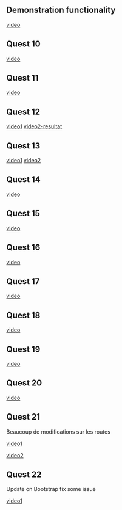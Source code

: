 ## Demonstration functionality
[video](https://streamable.com/u89ed1)

## Quest 10
[video](https://streamable.com/4ic0tw)

## Quest 11
[video](https://streamable.com/z337ds)

## Quest 12
[video1](https://streamable.com/t3fd6k)
[video2-resultat](https://streamable.com/kvf7sv)

## Quest 13
[video1](https://streamable.com/fp2nfn)
[video2](https://streamable.com/rnl2mm)

## Quest 14
[video](https://streamable.com/zasi42)

## Quest 15
[video](https://streamable.com/ff68g0)

## Quest 16
[video](https://streamable.com/g2s6yb)

## Quest 17
[video](https://streamable.com/pbimg2)

## Quest 18
[video](https://streamable.com/zp2qqd)

## Quest 19
[video](https://streamable.com/59jljq)

## Quest 20
[video](https://streamable.com/uemrrp)

## Quest 21
Beaucoup de modifications sur les routes

[video1](https://streamable.com/t71p0l)

[video2](https://streamable.com/b56nln)


## Quest 22
Update on Bootstrap
fix some issue

[video1](https://streamable.com/74ng9c)


